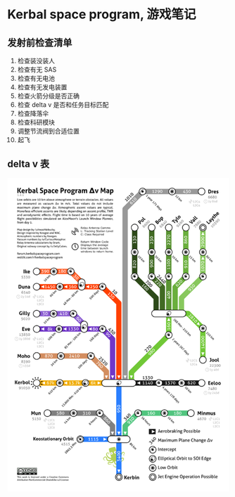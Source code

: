 # Kerbal space program, 游戏笔记

## 发射前检查清单

1. 检查装没装人
1. 检查有无 SAS
1. 检查有无电池
1. 检查有无发电装置
2. 检查火箭分级是否正确
3. 检查 delta v 是否和任务目标匹配
4. 检查降落伞
1. 检查科研模块
5. 调整节流阀到合适位置
6. 起飞

## delta v 表

![delta v map](images/deltav.jpg)